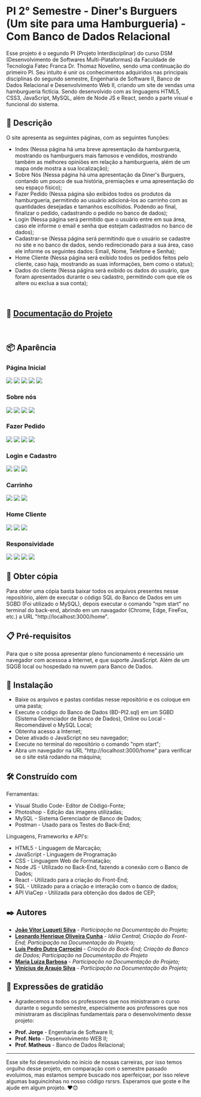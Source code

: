# PI 2° Semestre - Diner's Burguers (Um site para uma Hamburgueria) - Com Banco de Dados Relacional

Esse projeto é o segundo PI (Projeto Interdisciplinar) do curso DSM (Desenvolvimento de Softwares Multi-Plataformas) da Faculdade de Tecnologia Fatec Franca Dr. Thomaz Novelino, sendo uma continuação do primeiro PI. Seu intuito é unir os conhecimentos adquiridos nas principais disciplinas do segundo semestre, Engenharia de Software II, Banco de Dados Relacional e Desenvolvimento Web II, criando um site de vendas uma hamburgueria fictícia. Sendo desenvolvido com as linguagens HTML5, CSS3, JavaScript, MySQL, além de Node JS e React, sendo a parte visual e funcional do sistema.

## 📄 Descrição

O site apresenta as seguintes páginas, com as seguintes funções:

* Index (Nessa página há uma breve apresentação da hamburgueria, mostrando os hamburguers mais famosos e vendidos, mostrando também as melhores opiniões em relação a hamburgueria, além de um mapa onde mostra a sua localização);
* Sobre Nós (Nessa página há uma apresentação da Diner's Burguers, contando um pouco de sua história, premiações e uma apresentação do seu espaço físico);
* Fazer Pedido (Nessa página são exibidos todos os produtos da hamburgueria, permitindo ao usuário adicioná-los ao carrinho com as quantidades desejadas e tamanhos escolhidos. Podendo ao final, finalizar o pedido, cadastrando o pedido no banco de dados);
* Login (Nessa página será permitido que o usuário entre em sua área, caso ele informe o email e senha que estejam cadastrados no banco de dados);
* Cadastrar-se (Nessa página será permitindo que o usuário se cadastre no site e no banco de dados, sendo redirecionado para a sua área, caso ele informe os seguintes dados: Email, Nome, Telefone e Senha);
* Home Cliente (Nessa página será exibido todos os pedidos feitos pelo cliente, caso haja, mostrando as suas informações, bem como o status);
* Dados do cliente (Nessa página será exibido os dados do usuário, que foram apresentados durante o seu cadastro, permitindo com que ele os altere ou exclua a sua conta);
<br>

## 📒 [Documentação do Projeto](https://luis-pedro-dutra-carrocini.github.io/PI-2-Semestre-Diners-Burguers-BDR/documentacao/2-Semestre/Documentação-PI-2-Semestre.docx)
<br>

## 📦 Aparência

### Página Inicial
<img src="/public/prints/index1.png">
<img src="/public/prints/index2.png">
<img src="/public/prints/index3.png">
<img src="/public/prints/index4.png">
<img src="/public/prints/index5.png">
<br>

### Sobre nós
<img src="/public/prints/sebre1.png">
<img src="/public/prints/sebre2.png">
<img src="/public/prints/sebre3.png">
<img src="/public/prints/sebre4.png">
<br>

### Fazer Pedido
<img src="/public/prints/pedido1.png">
<img src="/public/prints/pedido2.png">
<img src="/public/prints/pedido3.png">
<img src="/public/prints/pedido4.png">
<br>

### Login e Cadastro
<img src="/public/prints/login1.png">
<img src="/public/prints/cadastrar1.png">
<img src="/public/prints/cadastrar2.png">
<br>

### Carrinho
<img src="/public/prints/carrinho1.png">
<img src="/public/prints/carrinho2.png">
<img src="/public/prints/carrinho3.png">
<br>

### Home Cliente
<img src="/public/prints/dadoscliente1.png">
<img src="/public/prints/dadoscliente2.png">
<img src="/public/prints/dadoscliente3.png">
<br>

### Responsividade
<img src="/public/prints/responsivo1.png">
<img src="/public/prints/responsivo2.png">
<img src="/public/prints/responsivo3.png">
<img src="/public/prints/responsivo4.png">
<br>

## 📃 Obter cópia

Para obter uma cópia basta baixar todos os arquivos presentes nesse repositório, além de executar o código SQL do Banco de Dados em um SGBD (Foi utilizado o MySQL), depois executar o comando "npm start" no terminal do back-end, abrindo em um navagador (Chrome, Edge, FireFox, etc.) a URL "http://localhost:3000/home".


## 📋 Pré-requisitos

Para que o site possa apresentar pleno funcionamento é necessário um navegador com acessoa a Internet, e que suporte JavaScript. Além de um SQGB local ou hospedado na nuvem para Banco de Dados.


## 🔧 Instalação

* Baixe os arquivos e pastas contidas nesse repositório e os coloque em uma pasta;
* Execute o código do Banco de Dados (BD-PI2.sql) em um SGBD (Sistema Gerenciador de Banco de Dados), Online ou Local - Recomendável o MySQL Local;
* Obtenha acesso a Internet;
* Deixe ativado o JavaScript no seu navegador;
* Execute no terminal do repositório o comando "npm start";
* Abra um navegador na URL "http://localhost:3000/home" para verificar se o site está rodando na máquina;

## 🛠️ Construído com

Ferramentas:
* Visual Studio Code- Editor de Código-Fonte;
* Photoshop - Edição das imagens utilizadas;
* MySQL - Sistema Gerenciador de Banco de Dados;
* Postman - Usado para os Testes do Back-End;

Linguagens, Frameworks e API's:
* HTML5 - Linguagem de Marcação;
* JavaScript - Linguagem de Programação
* CSS - Linguagem Web de Formatação;
* Node JS - Utilizado no Back-End, fazendo a conexão com o Banco de Dados;
* React - Utilizado para a criação do Front-End;
* SQL - Utilizado para a criação e interação com o banco de dados;
* API ViaCep - Utilizada para obtenção dos dados de CEP;

## ✒️ Autores

* **[João Vitor Luqueti Silva](https://github.com/joaoluquetti)** - *Participação na Documentação do Projeto;*
* **[Leonardo Henrique Oliveira Cunha](https://github.com/leonardocunha1)** - *Idéia Central; Criação do Front-End; Participação na Documentação do Projeto;*
* **[Luís Pedro Dutra Carrocini](https://github.com/luis-pedro-dutra-carrocini)** - *Criação do Back-End; Criação do Banco de Dados; Participação na Documentação do Projeto*
* **[Maria Luiza Barbosa](https://github.com/mluizabss)** - *Participação na Documentação do Projeto;*
* **[Vinícius de Araujo Silva](https://github.com/Viniciussinc)** - *Participação na Documentação do Projeto;*

## 🎁 Expressões de gratidão

* Agradecemos a todos os professores que nos ministraram o curso durante o segundo semestre, especialmente aos professores que nos ministraram as disciplinas fundamentais para o desenvolvimento desse projeto: 
- **Prof. Jorge** - Engenharia de Software II;
- **Prof. Neto** - Desenvolvimento WEB II;
- **Prof. Matheus** - Banco de Dados Relacional;

---
Esse site foi desenvolvido no início de nossas carreiras, por isso temos orgulho desse projeto, em comparação com o semestre passado evoluimos, mas estamos sempre buscado nos aperfeiçoar, por isso releve algumas baguincinhas no nosso código rsrsrs. 
Esperamos que goste e lhe ajude em algum projeto. ❤️😊
